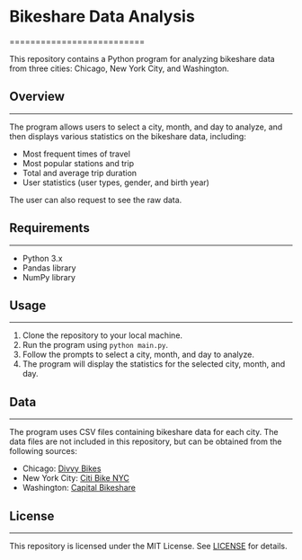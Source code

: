 # Bikeshare Data Analysis
==========================

This repository contains a Python program for analyzing bikeshare data from three cities: Chicago, New York City, and Washington.

## Overview
------------

The program allows users to select a city, month, and day to analyze, and then displays various statistics on the bikeshare data, including:

* Most frequent times of travel
* Most popular stations and trip
* Total and average trip duration
* User statistics (user types, gender, and birth year)

The user can also request to see the raw data.

## Requirements
---------------

* Python 3.x
* Pandas library
* NumPy library

## Usage
-----

1. Clone the repository to your local machine.
2. Run the program using `python main.py`.
3. Follow the prompts to select a city, month, and day to analyze.
4. The program will display the statistics for the selected city, month, and day.

## Data
-----

The program uses CSV files containing bikeshare data for each city. The data files are not included in this repository, but can be obtained from the following sources:

* Chicago: [Divvy Bikes](https://divvybikes.com/system-data)
* New York City: [Citi Bike NYC](https://citibikenyc.com/system-data)
* Washington: [Capital Bikeshare](https://capitalbikeshare.com/system-data)

## License
-------

This repository is licensed under the MIT License. See [LICENSE](LICENSE) for details.
